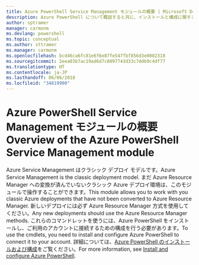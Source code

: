 ```yaml
---
title: Azure PowerShell Service Management モジュールの概要 | Microsoft Docs
description: Azure PowerShell について概説すると共に、インストールと構成に関するページへのリンクを紹介します。
author: sptramer
manager: carmonm
ms.devlang: powershell
ms.topic: conceptual
ms.author: sttramer
ms.manager: carmonm
ms.openlocfilehash: bcd46ca6fc81e6f6e87fe547fbf856d3e0082318
ms.sourcegitcommit: 2eea03b7ac19ad6d7c8097743d33c7ddb9c4df77
ms.translationtype: HT
ms.contentlocale: ja-JP
ms.lasthandoff: 06/06/2018
ms.locfileid: "34819900"
---
```

# <a name="overview-of-the-azure-powershell-service-management-module"></a><span data-ttu-id="10027-103">Azure PowerShell Service Management モジュールの概要</span><span class="sxs-lookup"><span data-stu-id="10027-103">Overview of the Azure PowerShell Service Management module</span></span>

<span data-ttu-id="10027-104">Azure Service Management はクラシック デプロイ モデルです。</span><span class="sxs-lookup"><span data-stu-id="10027-104">Azure Service Management is the classic deployment model.</span></span> <span data-ttu-id="10027-105">まだ Azure Resource Manager への変換が済んでいないクラシック Azure デプロイ環境は、このモジュールで操作することができます。</span><span class="sxs-lookup"><span data-stu-id="10027-105">This module allows you to work with you classic Azure deployments that have not been converted to Azure Resource Manager.</span></span> <span data-ttu-id="10027-106">新しいデプロイには必ず Azure Resource Manager 方式を使用してください。</span><span class="sxs-lookup"><span data-stu-id="10027-106">Any new deployments should use the Azure Resource Manager methods.</span></span> <span data-ttu-id="10027-107">これらのコマンドレットを使うには、Azure PowerShell をインストールし、ご利用のアカウントに接続するための構成を行う必要があります。</span><span class="sxs-lookup"><span data-stu-id="10027-107">To use the cmdlets, you need to install and configure Azure PowerShell to connect it to your account.</span></span> <span data-ttu-id="10027-108">詳細については、[Azure PowerShell のインストールおよび構成](install-azure-ps.md)をご覧ください。</span><span class="sxs-lookup"><span data-stu-id="10027-108">For more information, see [Install and configure Azure PowerShell](install-azure-ps.md).</span></span>

